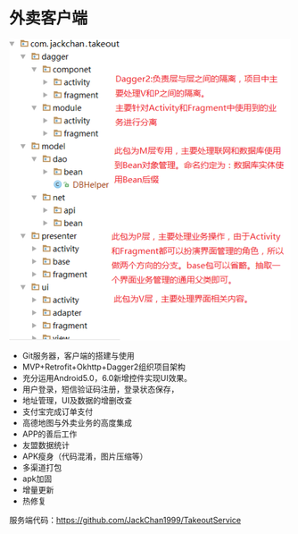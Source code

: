 # 外卖客户端

![](art/structure.png)

- Git服务器，客户端的搭建与使用
- MVP+Retrofit+Okhttp+Dagger2组织项目架构
- 充分运用Android5.0，6.0新增控件实现UI效果。
- 用户登录，短信验证码注册，登录状态保存，
- 地址管理，UI及数据的增删改查
- 支付宝完成订单支付
- 高德地图与外卖业务的高度集成
- APP的善后工作
- 友盟数据统计
- APK瘦身（代码混淆，图片压缩等）
- 多渠道打包
- apk加固
- 增量更新
- 热修复

服务端代码：https://github.com/JackChan1999/TakeoutService
